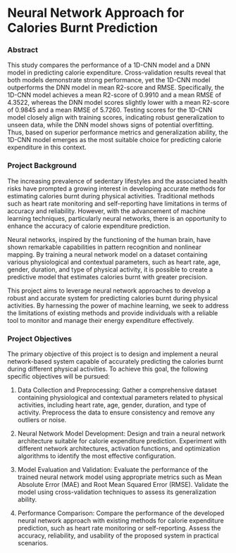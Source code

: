 # **Neural Network Approach for Calories Burnt Prediction**
### **Abstract**
This study compares the performance of a 1D-CNN model and a DNN model in predicting calorie expenditure. Cross-validation results reveal that both models demonstrate strong performance, yet the 1D-CNN model outperforms the DNN model in mean R2-score and RMSE. Specifically, the 1D-CNN model achieves a mean R2-score of 0.9910 and a mean RMSE of 4.3522, whereas the DNN model scores slightly lower with a mean R2-score of 0.9845 and a mean RMSE of 5.7260. Testing scores for the 1D-CNN model closely align with training scores, indicating robust generalization to unseen data, while the DNN model shows signs of potential overfitting. Thus, based on superior performance metrics and generalization ability, the 1D-CNN model emerges as the most suitable choice for predicting calorie expenditure in this context.

### **Project Background**
The increasing prevalence of sedentary lifestyles and the associated health risks have prompted a growing interest in developing accurate methods for estimating calories burnt during physical activities. Traditional methods such as heart rate monitoring and self-reporting have limitations in terms of accuracy and reliability. However, with the advancement of machine learning techniques, particularly neural networks, there is an opportunity to enhance the accuracy of calorie expenditure prediction.

Neural networks, inspired by the functioning of the human brain, have shown remarkable capabilities in pattern recognition and nonlinear mapping. By training a neural network model on a dataset containing various physiological and contextual parameters, such as heart rate, age, gender, duration, and type of physical activity, it is possible to create a predictive model that estimates calories burnt with greater precision.

This project aims to leverage neural network approaches to develop a robust and accurate system for predicting calories burnt during physical activities. By harnessing the power of machine learning, we seek to address the limitations of existing methods and provide individuals with a reliable tool to monitor and manage their energy expenditure effectively.

### **Project Objectives**
The primary objective of this project is to design and implement a neural network-based system capable of accurately predicting the calories burnt during different physical activities. To achieve this goal, the following specific objectives will be pursued:

1. Data Collection and Preprocessing: Gather a comprehensive dataset containing physiological and contextual parameters related to physical activities, including heart rate, age, gender, duration, and type of activity. Preprocess the data to ensure consistency and remove any outliers or noise.

2. Neural Network Model Development: Design and train a neural network architecture suitable for calorie expenditure prediction. Experiment with different network architectures, activation functions, and optimization algorithms to identify the most effective configuration.

3. Model Evaluation and Validation: Evaluate the performance of the trained neural network model using appropriate metrics such as Mean Absolute Error (MAE) and Root Mean Squared Error (RMSE). Validate the model using cross-validation techniques to assess its generalization ability.

4. Performance Comparison: Compare the performance of the developed neural network approach with existing methods for calorie expenditure prediction, such as heart rate monitoring or self-reporting. Assess the accuracy, reliability, and usability of the proposed system in practical scenarios.

